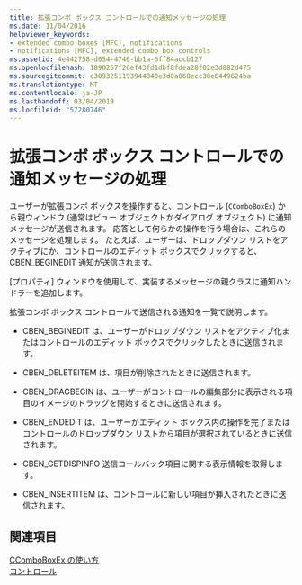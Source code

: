 ```yaml
---
title: 拡張コンボ ボックス コントロールでの通知メッセージの処理
ms.date: 11/04/2016
helpviewer_keywords:
- extended combo boxes [MFC], notifications
- notifications [MFC], extended combo box controls
ms.assetid: 4e442758-d054-4746-bb1a-6ff84accb127
ms.openlocfilehash: 1890267f26ef43fd1dbf8fdea28f02e3d882d475
ms.sourcegitcommit: c3093251193944840e3d0a068ecc30e6449624ba
ms.translationtype: MT
ms.contentlocale: ja-JP
ms.lasthandoff: 03/04/2019
ms.locfileid: "57280746"
---
```

# <a name="processing-notification-messages-in-extended-combo-box-controls"></a>拡張コンボ ボックス コントロールでの通知メッセージの処理

ユーザーが拡張コンボ ボックスを操作すると、コントロール (`CComboBoxEx`) から親ウィンドウ (通常はビュー オブジェクトかダイアログ オブジェクト) に通知メッセージが送信されます。 応答として何らかの操作を行う場合は、これらのメッセージを処理します。 たとえば、ユーザーは、ドロップダウン リストをアクティブにか、コントロールのエディット ボックスでクリックすると、CBEN_BEGINEDIT 通知が送信されます。

[プロパティ] ウィンドウを使用して、実装するメッセージの親クラスに通知ハンドラーを追加します。

拡張コンボ ボックス コントロールで送信される通知を一覧で説明します。

- CBEN_BEGINEDIT は、ユーザーがドロップダウン リストをアクティブ化またはコントロールのエディット ボックスでクリックしたときに送信されます。

- CBEN_DELETEITEM は、項目が削除されたときに送信されます。

- CBEN_DRAGBEGIN は、ユーザーがコントロールの編集部分に表示される項目のイメージのドラッグを開始するときに送信されます。

- CBEN_ENDEDIT は、ユーザーがエディット ボックス内の操作を完了またはコントロールのドロップダウン リストから項目が選択されているときに送信されます。

- CBEN_GETDISPINFO 送信コールバック項目に関する表示情報を取得します。

- CBEN_INSERTITEM は、コントロールに新しい項目が挿入されたときに送信されます。

## <a name="see-also"></a>関連項目

[CComboBoxEx の使い方](../mfc/using-ccomboboxex.md)<br/>
[コントロール](../mfc/controls-mfc.md)
